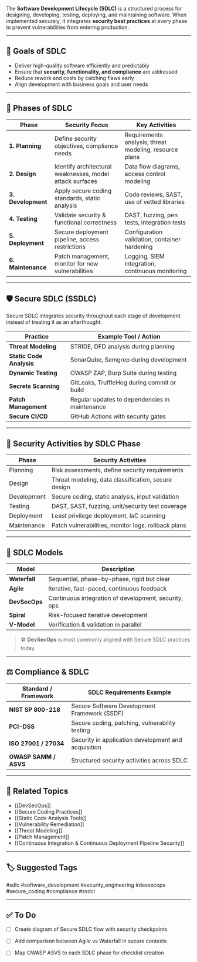 The **Software Development Lifecycle (SDLC)** is a structured process for designing, developing, testing, deploying, and maintaining software. When implemented securely, it integrates **security best practices** at every phase to prevent vulnerabilities from entering production.

---

## 🎯 Goals of SDLC

- Deliver high-quality software efficiently and predictably
- Ensure that **security, functionality, and compliance** are addressed
- Reduce rework and costs by catching flaws early
- Align development with business goals and user needs

---

## 🧬 Phases of SDLC

| Phase              | Security Focus                                           | Key Activities                                         |
|--------------------|----------------------------------------------------------|--------------------------------------------------------|
| **1. Planning**     | Define security objectives, compliance needs             | Requirements analysis, threat modeling, resource plans |
| **2. Design**       | Identify architectural weaknesses, model attack surfaces| Data flow diagrams, access control modeling            |
| **3. Development**  | Apply secure coding standards, static analysis           | Code reviews, SAST, use of vetted libraries            |
| **4. Testing**      | Validate security & functional correctness               | DAST, fuzzing, pen tests, integration tests            |
| **5. Deployment**   | Secure deployment pipeline, access restrictions         | Configuration validation, container hardening          |
| **6. Maintenance**  | Patch management, monitor for new vulnerabilities        | Logging, SIEM integration, continuous monitoring        |

---

## 🛡 Secure SDLC (SSDLC)

Secure SDLC integrates security throughout each stage of development instead of treating it as an afterthought.

| Practice                   | Example Tool / Action                                      |
|----------------------------|------------------------------------------------------------|
| **Threat Modeling**        | STRIDE, DFD analysis during planning                       |
| **Static Code Analysis**   | SonarQube, Semgrep during development                      |
| **Dynamic Testing**        | OWASP ZAP, Burp Suite during testing                       |
| **Secrets Scanning**       | GitLeaks, TruffleHog during commit or build                |
| **Patch Management**       | Regular updates to dependencies in maintenance             |
| **Secure CI/CD**           | GitHub Actions with security gates                         |

---

## 🔐 Security Activities by SDLC Phase

| Phase       | Security Activities                                 |
|-------------|------------------------------------------------------|
| Planning    | Risk assessments, define security requirements       |
| Design      | Threat modeling, data classification, secure design |
| Development | Secure coding, static analysis, input validation     |
| Testing     | DAST, SAST, fuzzing, unit/security test coverage     |
| Deployment  | Least privilege deployment, IaC scanning             |
| Maintenance | Patch vulnerabilities, monitor logs, rollback plans |

---

## 🔄 SDLC Models

| Model               | Description                                               |
|---------------------|-----------------------------------------------------------|
| **Waterfall**        | Sequential, phase-by-phase, rigid but clear              |
| **Agile**            | Iterative, fast-paced, continuous feedback                |
| **DevSecOps**        | Continuous integration of development, security, ops      |
| **Spiral**           | Risk-focused iterative development                        |
| **V-Model**          | Verification & validation in parallel                     |

> 🛠 **DevSecOps** is most commonly aligned with Secure SDLC practices today.

---

## ⚖️ Compliance & SDLC

| Standard / Framework | SDLC Requirements Example                            |
|----------------------|-------------------------------------------------------|
| **NIST SP 800-218**  | Secure Software Development Framework (SSDF)         |
| **PCI-DSS**          | Secure coding, patching, vulnerability testing        |
| **ISO 27001 / 27034**| Security in application development and acquisition   |
| **OWASP SAMM / ASVS**| Structured security activities across SDLC            |

---

## 🧠 Related Topics

- [[DevSecOps]]
- [[Secure Coding Practices]]
- [[Static Code Analysis Tools]]
- [[Vulnerability Remediation]]
- [[Threat Modeling]]
- [[Patch Management]]
- [[Continuous Integration & Continuous Deployment Pipeline Security]]

---

## 🏷 Suggested Tags

#sdlc #software_development #security_engineering #devsecops #secure_coding #compliance #ssdcl

---

## ✅ To Do

- [ ] Create diagram of Secure SDLC flow with security checkpoints
- [ ] Add comparison between Agile vs Waterfall in secure contexts
- [ ] Map OWASP ASVS to each SDLC phase for checklist creation

